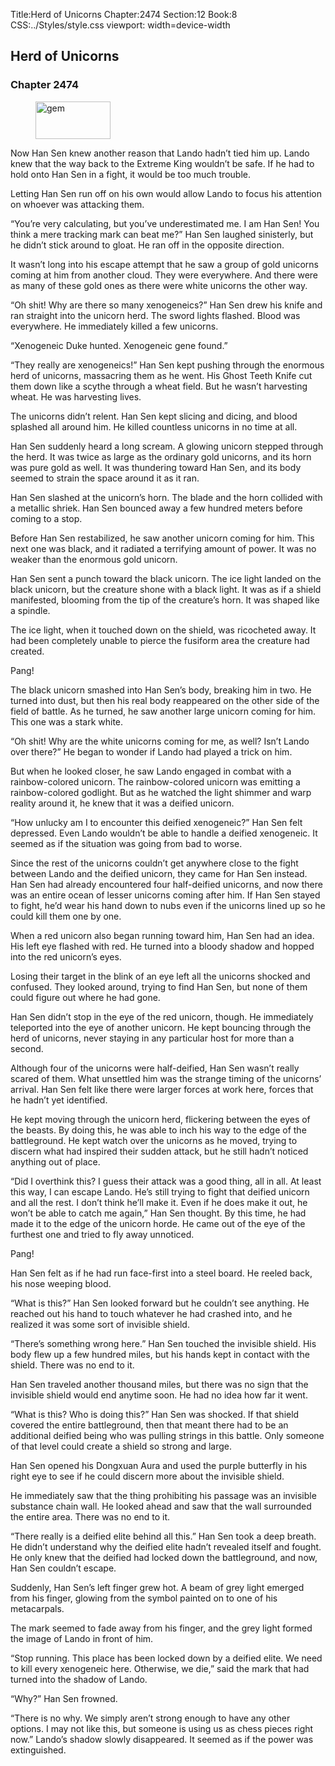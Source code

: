 Title:Herd of Unicorns 
Chapter:2474 
Section:12 
Book:8 
CSS:../Styles/style.css 
viewport: width=device-width
  
## Herd of Unicorns
### Chapter 2474 
<figure>
	<img src="../Images/gem.gif" alt="gem" id="gem" width="120" height="60" />
</figure>
  

  
  Now Han Sen knew another reason that Lando hadn’t tied him up. Lando knew that the way back to the Extreme King wouldn’t be safe. If he had to hold onto Han Sen in a fight, it would be too much trouble.

Letting Han Sen run off on his own would allow Lando to focus his attention on whoever was attacking them.

“You’re very calculating, but you’ve underestimated me. I am Han Sen! You think a mere tracking mark can beat me?” Han Sen laughed sinisterly, but he didn’t stick around to gloat. He ran off in the opposite direction.

It wasn’t long into his escape attempt that he saw a group of gold unicorns coming at him from another cloud. They were everywhere. And there were as many of these gold ones as there were white unicorns the other way.

“Oh shit! Why are there so many xenogeneics?” Han Sen drew his knife and ran straight into the unicorn herd. The sword lights flashed. Blood was everywhere. He immediately killed a few unicorns.

“Xenogeneic Duke hunted. Xenogeneic gene found.”

“They really are xenogeneics!” Han Sen kept pushing through the enormous herd of unicorns, massacring them as he went. His Ghost Teeth Knife cut them down like a scythe through a wheat field. But he wasn’t harvesting wheat. He was harvesting lives.

The unicorns didn’t relent. Han Sen kept slicing and dicing, and blood splashed all around him. He killed countless unicorns in no time at all.

Han Sen suddenly heard a long scream. A glowing unicorn stepped through the herd. It was twice as large as the ordinary gold unicorns, and its horn was pure gold as well. It was thundering toward Han Sen, and its body seemed to strain the space around it as it ran.

Han Sen slashed at the unicorn’s horn. The blade and the horn collided with a metallic shriek. Han Sen bounced away a few hundred meters before coming to a stop.

Before Han Sen restabilized, he saw another unicorn coming for him. This next one was black, and it radiated a terrifying amount of power. It was no weaker than the enormous gold unicorn.

Han Sen sent a punch toward the black unicorn. The ice light landed on the black unicorn, but the creature shone with a black light. It was as if a shield manifested, blooming from the tip of the creature’s horn. It was shaped like a spindle.

The ice light, when it touched down on the shield, was ricocheted away. It had been completely unable to pierce the fusiform area the creature had created.

Pang!

The black unicorn smashed into Han Sen’s body, breaking him in two. He turned into dust, but then his real body reappeared on the other side of the field of battle. As he turned, he saw another large unicorn coming for him. This one was a stark white.

“Oh shit! Why are the white unicorns coming for me, as well? Isn’t Lando over there?” He began to wonder if Lando had played a trick on him.

But when he looked closer, he saw Lando engaged in combat with a rainbow-colored unicorn. The rainbow-colored unicorn was emitting a rainbow-colored godlight. But as he watched the light shimmer and warp reality around it, he knew that it was a deified unicorn.

“How unlucky am I to encounter this deified xenogeneic?” Han Sen felt depressed. Even Lando wouldn’t be able to handle a deified xenogeneic. It seemed as if the situation was going from bad to worse.

Since the rest of the unicorns couldn’t get anywhere close to the fight between Lando and the deified unicorn, they came for Han Sen instead. Han Sen had already encountered four half-deified unicorns, and now there was an entire ocean of lesser unicorns coming after him. If Han Sen stayed to fight, he’d wear his hand down to nubs even if the unicorns lined up so he could kill them one by one.

When a red unicorn also began running toward him, Han Sen had an idea. His left eye flashed with red. He turned into a bloody shadow and hopped into the red unicorn’s eyes.

Losing their target in the blink of an eye left all the unicorns shocked and confused. They looked around, trying to find Han Sen, but none of them could figure out where he had gone.

Han Sen didn’t stop in the eye of the red unicorn, though. He immediately teleported into the eye of another unicorn. He kept bouncing through the herd of unicorns, never staying in any particular host for more than a second.

Although four of the unicorns were half-deified, Han Sen wasn’t really scared of them. What unsettled him was the strange timing of the unicorns’ arrival. Han Sen felt like there were larger forces at work here, forces that he hadn’t yet identified.

He kept moving through the unicorn herd, flickering between the eyes of the beasts. By doing this, he was able to inch his way to the edge of the battleground. He kept watch over the unicorns as he moved, trying to discern what had inspired their sudden attack, but he still hadn’t noticed anything out of place.

“Did I overthink this? I guess their attack was a good thing, all in all. At least this way, I can escape Lando. He’s still trying to fight that deified unicorn and all the rest. I don’t think he’ll make it. Even if he does make it out, he won’t be able to catch me again,” Han Sen thought. By this time, he had made it to the edge of the unicorn horde. He came out of the eye of the furthest one and tried to fly away unnoticed.

Pang!

Han Sen felt as if he had run face-first into a steel board. He reeled back, his nose weeping blood.

“What is this?” Han Sen looked forward but he couldn’t see anything. He reached out his hand to touch whatever he had crashed into, and he realized it was some sort of invisible shield.

“There’s something wrong here.” Han Sen touched the invisible shield. His body flew up a few hundred miles, but his hands kept in contact with the shield. There was no end to it.

Han Sen traveled another thousand miles, but there was no sign that the invisible shield would end anytime soon. He had no idea how far it went.

“What is this? Who is doing this?” Han Sen was shocked. If that shield covered the entire battleground, then that meant there had to be an additional deified being who was pulling strings in this battle. Only someone of that level could create a shield so strong and large.

Han Sen opened his Dongxuan Aura and used the purple butterfly in his right eye to see if he could discern more about the invisible shield.

He immediately saw that the thing prohibiting his passage was an invisible substance chain wall. He looked ahead and saw that the wall surrounded the entire area. There was no end to it.

“There really is a deified elite behind all this.” Han Sen took a deep breath. He didn’t understand why the deified elite hadn’t revealed itself and fought. He only knew that the deified had locked down the battleground, and now, Han Sen couldn’t escape.

Suddenly, Han Sen’s left finger grew hot. A beam of grey light emerged from his finger, glowing from the symbol painted on to one of his metacarpals.

The mark seemed to fade away from his finger, and the grey light formed the image of Lando in front of him.

“Stop running. This place has been locked down by a deified elite. We need to kill every xenogeneic here. Otherwise, we die,” said the mark that had turned into the shadow of Lando.

“Why?” Han Sen frowned.

“There is no why. We simply aren’t strong enough to have any other options. I may not like this, but someone is using us as chess pieces right now.” Lando’s shadow slowly disappeared. It seemed as if the power was extinguished.
